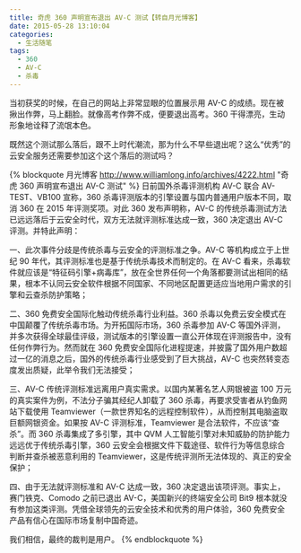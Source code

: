 ```yaml
---
title: 奇虎 360 声明宣布退出 AV-C 测试【转自月光博客】
date: 2015-05-28 13:10:04
categories:
  - 生活随笔
tags:
  - 360
  - AV-C
  - 杀毒
---
```


当初获奖的时候，在自己的网站上非常显眼的位置展示用 AV-C 的成绩。现在被揪出作弊，马上翻脸。就像高考作弊不成，便要退出高考。360 干得漂亮，生动形象地诠释了流氓本色。

既然这个测试那么落后，跟不上时代潮流，那为什么不早些退出呢？这么“优秀”的云安全服务还需要参加这个这个落后的测试吗？<!--more-->

{% blockquote 月光博客 http://www.williamlong.info/archives/4222.html "奇虎 360 声明宣布退出 AV-C 测试" %}
日前国外杀毒评测机构 AV-C 联合 AV-TEST、VB100 宣称，360 杀毒评测版本的引擎设置与国内普通用户版本不同，取消 360 在 2015 年评测奖项。对此 360 发布声明称，AV-C 的传统杀毒测试方法已远远落后于云安全时代，双方无法就评测标准达成一致，360 决定退出 AV-C 评测。并特此声明：

一、此次事件分歧是传统杀毒与云安全的评测标准之争。AV-C 等机构成立于上世纪 90 年代，其评测标准也是基于传统杀毒技术而制定的。在 AV-C 看来，杀毒软件就应该是“特征码引擎+病毒库”，放在全世界任何一个角落都要测试出相同的结果，根本不认同云安全软件根据不同国家、不同地区配置更适应当地用户需求的引擎和云查杀防护策略；

二、360 免费安全国际化触动传统杀毒行业利益。360 杀毒以免费云安全模式在中国颠覆了传统杀毒市场。为开拓国际市场，360 杀毒参加 AV-C 等国外评测，并多次获得全球最佳评级，测试版本的引擎设置一直公开体现在评测报告中，没有任何作弊行为。然而就在 360 免费安全国际化进程提速，并披露了国外用户数超过一亿的消息之后，国外的传统杀毒行业感受到了巨大挑战，AV-C 也突然转变态度发出质疑，此举令我们无法接受；

三、AV-C 传统评测标准远离用户真实需求。以国内某著名艺人网银被盗 100 万元的真实案件为例，不法分子骗其经纪人卸载了 360 杀毒，再要求受害者从钓鱼网站下载使用 Teamviewer（一款世界知名的远程控制软件），从而控制其电脑盗取巨额网银资金。如果按 AV-C 评测标准，Teamviewer 是合法软件，不应该“查杀”。而 360 杀毒集成了多引擎，其中 QVM 人工智能引擎对未知威胁的防护能力远远优于传统杀毒引擎，360 云安全会根据文件下载途径、软件行为等信息综合判断并查杀被恶意利用的 Teamviewer，这是传统评测所无法体现的、真正的安全保护；

四、由于无法就评测标准和 AV-C 达成一致，360 决定退出该项评测。事实上，赛门铁克、Comodo 之前已退出 AV-C，美国新兴的终端安全公司 Bit9 根本就没有参加这类评测。凭借全球领先的云安全技术和优秀的用户体验，360 免费安全产品有信心在国际市场复制中国奇迹。

我们相信，最终的裁判是用户。
{% endblockquote %}

